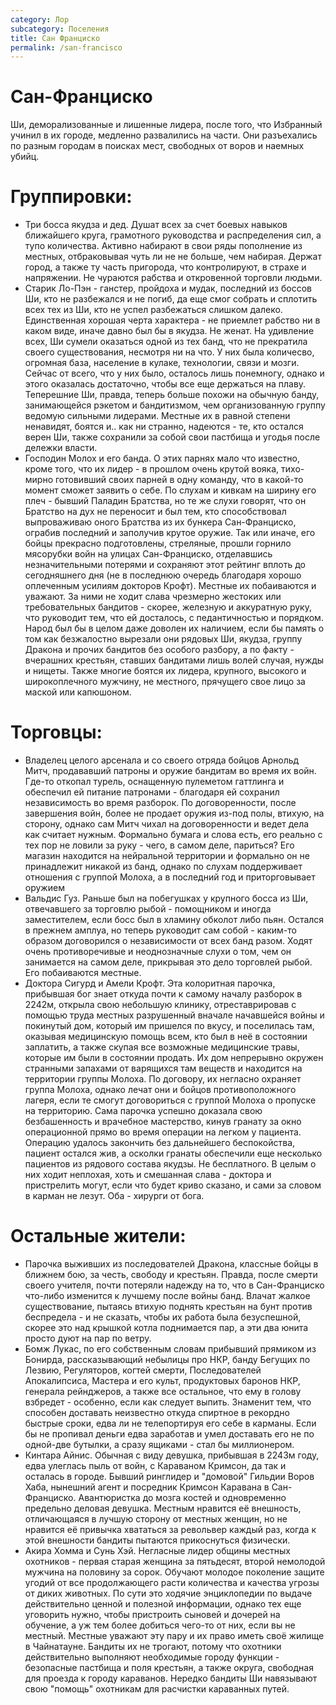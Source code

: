 ```yaml
---
category: Лор
subcategory: Поселения
title: Сан Франциско
permalink: /san-francisco
---
```


# Сан-Франциско 
Ши, деморализованные и лишенные лидера, после того, что Избранный учинил в их городе, медленно развалились на части. Они разъехались по разным городам в поисках мест, свободных от воров и наемных убийц.

# Группировки:
- Три босса якудза и дед. Душат всех за счет боевых навыков ближайшего круга, грамотного руководства и распределения сил, а тупо количества. Активно набирают в свои ряды пополнение из местных, отбраковывая чуть ли не не больше, чем набирая. Держат город, а также ту часть пригорода, что контролируют, в страхе и напряжении. Не чураются рабства и откровенной торговли людьми.
- Старик Ло-Пэн - ганстер, пройдоха и мудак, последний из боссов Ши, кто не разбежался и не погиб, да еще смог собрать и сплотить всех тех из Ши, кто не успел разбежаться слишком далеко. Единственная хорошая черта характера - не приемлет рабство ни в каком виде, иначе давно был бы в якудза. Не женат.
На удивление всех, Ши сумели оказаться одной из тех банд, что не прекратила своего существования, несмотря ни на что. У них была количесво, огромная база, население в кулаке, технологии, связи и мозги. Сейчас от всего, что у них было, осталось лишь понемногу, однако и этого оказалась достаточно, чтобы все еще держаться на плаву. Теперешние Ши, правда, теперь больше похожи на обычную банду, занимающейся рэкетом и бандитизмом, чем организованную группу ведомую сильными лидерами. Местные их в равной степени ненавидят, боятся и.. как ни странно, надеются - те, кто остался верен Ши, также сохранили за собой свои пастбища и угодья после дележки власти.
- Господин Молох и его банда. О этих парнях мало что известно, кроме того, что их лидер - в прошлом очень крутой вояка, тихо-мирно готовивший своих парней в одну команду, что в какой-то момент сможет заявить о себе. По слухам и кивкам на ширину его плеч - бывший Паладин Братства, но те же слухи говорят, что он Братство на дух не переносит и был тем, кто способствовал выпроваживаю оного Братства из их бункера Сан-Франциско, ограбив последний и заполучив крутое оружие. Так или иначе, его бойцы прекрасно подготовлены, стреляные, прошли горнило мясорубки войн на улицах Сан-Франциско, отделавшись незначительными потерями и сохраняют этот рейтинг вплоть до сегодняшнего дня (не в последнюю очередь благодаря хорошо оплеченным усилиям докторов Крофт). Местные их побаиваются и уважают. За ними не ходит слава чрезмерно жестоких или требовательных бандитов - скорее, железную и аккуратную руку, что руководит тем, что ей досталось, с педантичностью и порядком. Народ был бы в целом даже доволен их наличием, если бы память о том как безжалостно вырезали они рядовых Ши, якудза, группу Дракона и прочих бандитов без особого разбору, а по факту - вчерашних крестьян, ставших бандитами лишь волей случая, нужды и нищеты. Также многие боятся их лидера, крупного, высокого и широкоплечного мужчину, не местного, прячущего свое лицо за маской или капюшоном.
 
# Торговцы:
- Владелец целого арсенала и со своего отряда бойцов Арнольд Митч, продававший патроны и оружие бандитам во время их войн. Где-то откопал турель, оснащенную пулеметом гаттлинга и обеспечил ей питание патронами - благодаря ей сохранил независимость во время разборок.
По договоренности, после завершения войн, более не продает оружия из-под полы, втихую, на сторону, однако сам Митч чихал на договоренности и ведет дела как считает нужным. Формально бумага и слова есть, его реально с тех пор не ловили за руку - чего, в самом деле, париться?
Его магазин находится на нейральной территории и формально он не принадлежит никакой из банд, однако по слухам поддерживает отношения с группой Молоха, а в последний год и приторговывает оружием
- Вальдис Гуз. Раньше был на побегушках у крупного босса из Ши, отвечавшего за торговлю рыбой - помощником и иногда заместителем, если босс был в хламину обколот либо пьян. Остался в прежнем амплуа, но теперь руководит сам собой - каким-то образом договорился о независимости от всех банд разом. Ходят очень противоречивые и неоднозначные слухи о том, чем он занимается на самом деле, прикрывая это дело торговлей рыбой. Его побаиваются местные.
- Доктора Сигурд и Амели Крофт. Эта колоритная парочка, прибывшая бог знает откуда почти к самому началу разборок в 2242м, открыла свою небольшую клинику, отреставрировав с помощью труда местных разрушенный вначале начавшейся войны и покинутый дом, который им пришелся по вкусу, и поселилась там, оказывая медицинскую помощь всем, кто был в неё в состоянии заплатить, а также скупая все возможные медицинские травы, которые им были в состоянии продать.
Их дом непрерывно окружен странными запахами от варящихся там веществ и находится на территории группы Молоха.
По договору, их негласно охраняет группа Молоха, однако лечат они и бойцов противоположного лагеря, если те смогут договориться с группой Молоха о пропуске на территорию. Сама парочка успешно доказала свою безбашенность и врачебное мастерство, кинув гранату за окно операционной прямо во время операции на легком у пациента. Операцию удалось закончить без дальнейшего беспокойства, пациент остался жив, а осколки гранаты обеспечили еще несколько пациентов из рядового состава якудзы. Не бесплатного. В целым о них ходит неплохая, хоть и смешанная слава - доктора и пристрелить могут, если что будет криво сказано, и сами за словом в карман не лезут. Оба - хирурги от бога.
 
# Остальные жители:
- Парочка выживших из последователей Дракона, классные бойцы в ближнем бою, за честь, свободу и крестьян. Правда, после смерти своего учителя, почти потеряли надежду на то, что в Сан-Франциско что-либо изменится к лучшему после войны банд. Влачат жалкое существование, пытаясь втихую поднять крестьян на бунт против беспредела - и не сказать, чтобы их работа была безуспешной, скорее это над крышкой котла поднимается пар, а эти два юнита просто дуют на пар по ветру.
- Бомж Лукас, по его собственным словам прибывший прямиком из Бонирда, рассказывающий небылицы про НКР, банду Бегущих по Лезвию, Регуляторов, когтей смерти, Последователей Апокалипсиса, Мастера и его культ, продуктовых баронов НКР, генерала рейнджеров, а также все остальное, что ему в голову взбредет - особенно, если как следует выпить. Знаменит тем, что способен доставать неизвестно откуда спиртное в рекордно быстрые сроки, едва ли не телепортируя его себе в карманы. Если бы не пропивал деньги едва заработав и умел доставать его не по одной-две бутылки, а сразу ящиками - стал бы миллионером.
- Кинтара Айнис. Обычная с виду девушка, прибывшая в 2243м году, едва улеглась пыль от войн, с Караваном Кримсон, да так и осталась в городе. Бывший ринглидер и "домовой" Гильдии Воров Хаба, нынешний агент и посредник Кримсон Каравана в Сан-Франциско. Авантюристка до мозга костей и одновременно предельно деловая девушка. Местным нравится её внешность, отличающаяся в лучшую сторону от местных женщин, но не нравится её привычка хвататься за револьвер каждый раз, когда к этой внешности бандиты пытаются прикоснуться физически.
- Акира Хомма и Сунь Хэй. Негласные лидер общины местных охотников - первая старая женщина за пятьдесят, второй немолодой мужчина на половину за сорок. Обучают молодое поколение защите угодий от все продолжающего расти количества и качества угрозы от диких животных. По сути это ходячие энциклопедии по выдаче действительно ценной и полезной информации, однако тех еще уговорить нужно, чтобы пристроить сыновей и дочерей на обучение, а уж тем более добиться чего-то от них, если вы не местный. Местные уважают эту пару и их право иметь своё жилище в Чайнатауне. Бандиты их не трогают, потому что охотники действительно выполняют необходимые городу функции - безопасные пастбища и поля крестьян, а также округа, свободная для проезда к городу караванов. Нередко бандиты Ши навязывают свою "помощь" охотникам для расчистки караванных путей.